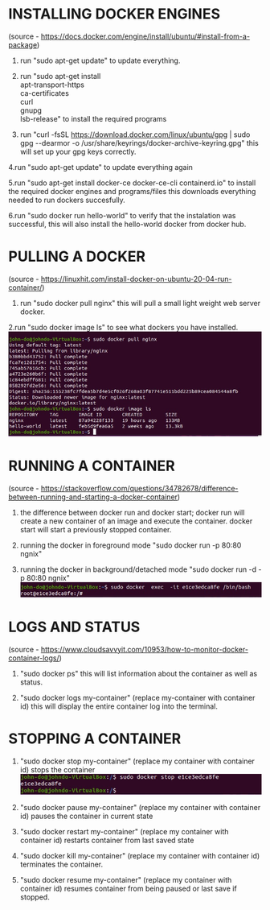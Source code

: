 # INSTALLING DOCKER ENGINES
(source - https://docs.docker.com/engine/install/ubuntu/#install-from-a-package)
1. run "sudo apt-get update" to update everything.

2. run "sudo apt-get install \
    apt-transport-https \
    ca-certificates \
    curl \
    gnupg \
    lsb-release" to install the required programs

3. run "curl -fsSL https://download.docker.com/linux/ubuntu/gpg | sudo gpg --dearmor -o /usr/share/keyrings/docker-archive-keyring.gpg" this will set up your gpg keys correctly.

4.run "sudo apt-get update" to update everything again

5.run "sudo apt-get install docker-ce docker-ce-cli containerd.io" to install the required docker engines and programs/files this downloads everything needed to run dockers succesfully.

6.run "sudo docker run hello-world" to verify that the instalation was successful, this will also install the hello-world docker from docker hub.

# PULLING A DOCKER 
(source - https://linuxhit.com/install-docker-on-ubuntu-20-04-run-container/)

1. run "sudo docker pull nginx" this will pull a small light weight web server docker.

2.run "sudo docker image ls" to see what dockers you have installed.
![image](https://github.com/WSU-kduncan/cs2900-NovaThread/blob/main/Project%202/Images/dockerimagels.jpg)

# RUNNING A CONTAINER 
(source - https://stackoverflow.com/questions/34782678/difference-between-running-and-starting-a-docker-container)

1. the difference between docker run and docker start; docker run will create a new container of an image and execute the container. docker start will start a previously stopped container.

2. running the docker in foreground mode "sudo docker run -p 80:80 ngnix"

3. running the docker in background/detached mode "sudo docker run -d -p 80:80 ngnix"
![image](https://github.com/WSU-kduncan/cs2900-NovaThread/blob/main/Project%202/Images/dockerterminal.jpg)

# LOGS AND STATUS
(source - https://www.cloudsavvyit.com/10953/how-to-monitor-docker-container-logs/)

1. "sudo docker ps" this will list information about the container as well as status.

2. "sudo docker logs my-container" (replace my-container with container id) this will display the entire container log into the terminal.


# STOPPING A CONTAINER

1. "sudo docker stop my-container" (replace my container with container id) stops the container
![image](https://github.com/WSU-kduncan/cs2900-NovaThread/blob/main/Project%202/Images/dockerstop.jpg)

2. "sudo docker pause my-container" (replace my container with container id) pauses the container in current state

3. "sudo docker restart my-container" (replace my container with container id) restarts container from last saved state

4. "sudo docker kill my-container" (replace my container with container id) terminates the container.

5. "sudo docker resume my-container" (replace my container with container id) resumes container from being paused or last save if stopped. 

